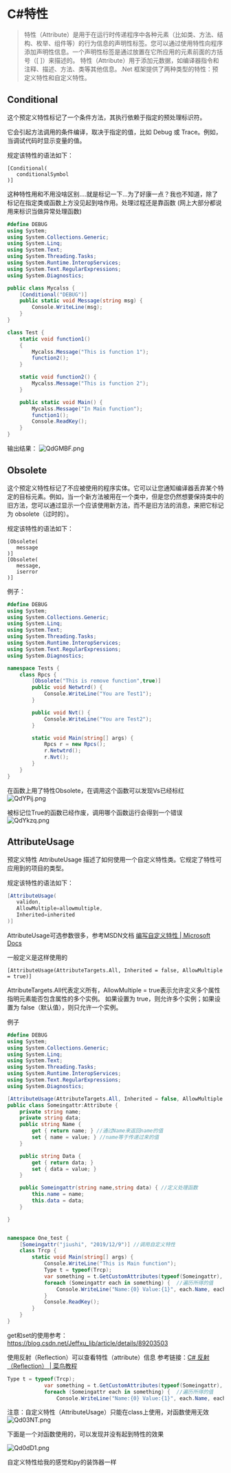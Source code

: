 # C#特性
>特性（Attribute）是用于在运行时传递程序中各种元素（比如类、方法、结构、枚举、组件等）的行为信息的声明性标签。您可以通过使用特性向程序添加声明性信息。一个声明性标签是通过放置在它所应用的元素前面的方括号（[ ]）来描述的。
特性（Attribute）用于添加元数据，如编译器指令和注释、描述、方法、类等其他信息。.Net 框架提供了两种类型的特性：预定义特性和自定义特性。


## Conditional
这个预定义特性标记了一个条件方法，其执行依赖于指定的预处理标识符。

它会引起方法调用的条件编译，取决于指定的值，比如 Debug 或 Trace。例如，当调试代码时显示变量的值。

规定该特性的语法如下：
```
[Conditional(
   conditionalSymbol
)]
```
这种特性用和不用没啥区别....就是标记一下...为了好康一点？我也不知道，除了标记在指定类或函数上方没见起到啥作用。处理过程还是靠函数
(网上大部分都说用来标识当做异常处理函数)
```C#
#define DEBUG
using System;
using System.Collections.Generic;
using System.Linq;
using System.Text;
using System.Threading.Tasks;
using System.Runtime.InteropServices;
using System.Text.RegularExpressions;
using System.Diagnostics;

public class Mycalss {
    [Conditional("DEBUG")]
    public static void Message(string msg) {
        Console.WriteLine(msg);
    }
}

class Test {
    static void function1()
    {
        Mycalss.Message("This is function 1");
        function2();
    }

    static void function2() {
        Mycalss.Message("This is function 2");
    }

    public static void Main() {
        Mycalss.Message("In Main function");
        function1();
        Console.ReadKey();
    }
}
```

输出结果：
![QdGMBF.png](https://s2.ax1x.com/2019/12/08/QdGMBF.png)

## Obsolete
这个预定义特性标记了不应被使用的程序实体。它可以让您通知编译器丢弃某个特定的目标元素。例如，当一个新方法被用在一个类中，但是您仍然想要保持类中的旧方法，您可以通过显示一个应该使用新方法，而不是旧方法的消息，来把它标记为 obsolete（过时的）。

规定该特性的语法如下：
```
[Obsolete(
   message
)]
[Obsolete(
   message,
   iserror
)]
```
例子：
```C#
#define DEBUG
using System;
using System.Collections.Generic;
using System.Linq;
using System.Text;
using System.Threading.Tasks;
using System.Runtime.InteropServices;
using System.Text.RegularExpressions;
using System.Diagnostics;

namespace Tests {
    class Rpcs {
        [Obsolete("This is remove function",true)]
        public void Netwtrd() {
            Console.WriteLine("You are Test1");
        }

        public void Nvt() {
            Console.WriteLine("You are Test2");
        }

        static void Main(string[] args) {
            Rpcs r = new Rpcs();
            r.Netwtrd();
            r.Nvt();
        }
    }
}
```
在函数上用了特性Obsolete，在调用这个函数可以发现Vs已经标红
![QdYPij.png](https://s2.ax1x.com/2019/12/08/QdYPij.png)

被标记位True的函数已经作废，调用哪个函数运行会得到一个错误
![QdYkzq.png](https://s2.ax1x.com/2019/12/08/QdYkzq.png)

## AttributeUsage
预定义特性 AttributeUsage 描述了如何使用一个自定义特性类。它规定了特性可应用到的项目的类型。

规定该特性的语法如下：
```C#
[AttributeUsage(
   validon,
   AllowMultiple=allowmultiple,
   Inherited=inherited
)]
```
AttributeUsage可选参数很多，参考MSDN文档
[编写自定义特性 \| Microsoft Docs](https://docs.microsoft.com/zh-cn/dotnet/standard/attributes/writing-custom-attributes)

一般定义是这样使用的
```
[AttributeUsage(AttributeTargets.All, Inherited = false, AllowMultiple = true)]
```
AttributeTargets.All代表定义所有，AllowMultiple = true表示允许定义多个属性指明元素能否包含属性的多个实例。 如果设置为 true，则允许多个实例；如果设置为 false（默认值），则只允许一个实例。

例子
```C#
#define DEBUG
using System;
using System.Collections.Generic;
using System.Linq;
using System.Text;
using System.Threading.Tasks;
using System.Runtime.InteropServices;
using System.Text.RegularExpressions;
using System.Diagnostics;

[AttributeUsage(AttributeTargets.All, Inherited = false, AllowMultiple = true)]
public class Someingattr:Attribute {
    private string name;
    private string data;
    public string Name {
        get { return name; } //通过Name来返回name的值
        set { name = value; } //name等于传递过来的值
    }

    public string Data {
        get { return data; }
        set { data = value; }
    }

    public Someingattr(string name,string data) { //定义处理函数
        this.name = name;
        this.data = data;
    }

}


namespace One_test {
    [Someingattr("jiushi", "2019/12/9")] //调用自定义特性
    class Trcp {
        static void Main(string[] args) {
            Console.WriteLine("This is Main function");
            Type t = typeof(Trcp);
            var something = t.GetCustomAttributes(typeof(Someingattr), true); //获取自定义特性的值
            foreach (Someingattr each in something) {  //遍历所得的值
                Console.WriteLine("Name:{0} Value:{1}", each.Name, each.Data); //输出定义的值，必须是定义值的那个函数，比如Data。因为通过Data给data赋值的
            }
            Console.ReadKey();
        }
    }
}
```

get和set的使用参考：https://blog.csdn.net/Jeffxu_lib/article/details/89203503

使用反射（Reflection）可以查看特性（attribute）信息
参考链接：[C# 反射（Reflection） \| 菜鸟教程](https://www.runoob.com/csharp/csharp-reflection.html)
```C#
Type t = typeof(Trcp);
            var something = t.GetCustomAttributes(typeof(Someingattr), true); //获取自定义特性的值
            foreach (Someingattr each in something) {  //遍历所得的值
                Console.WriteLine("Name:{0} Value:{1}", each.Name, each.Data); //输出定义的值，必须是定义值的那个函数，比如Data。因为通过Data给data赋值的
```

注意：自定义特性（AttributeUsage）只能在class上使用，对函数使用无效
![Qd03NT.png](https://s2.ax1x.com/2019/12/09/Qd03NT.png)

下面是一个对函数使用的，可以发现并没有起到特性的效果

![Qd0dD1.png](https://s2.ax1x.com/2019/12/09/Qd0dD1.png)

自定义特性给我的感觉和py的装饰器一样